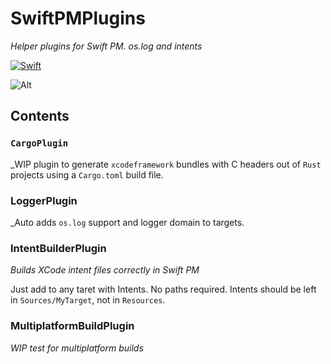 # SwiftPMPlugins

_Helper plugins for Swift PM. os.log and intents_

[![Swift](https://github.com/JoeMatt/SwiftPMPlugins/actions/workflows/swift.yml/badge.svg)](https://github.com/JoeMatt/SwiftPMPlugins/actions/workflows/swift.yml)

![Alt](https://repobeats.axiom.co/api/embed/7bb013c63128c18542be91c99b99650bf266fb67.svg "Repobeats analytics image")

## Contents

### `CargoPlugin`

_WIP plugin to generate `xcodeframework` bundles with C headers out of `Rust` projects using a `Cargo.toml` build file.

### LoggerPlugin

_Auto adds `os.log` support and logger domain to targets.

### IntentBuilderPlugin

_Builds XCode intent files correctly in Swift PM_

Just add to any taret with Intents. No paths required. Intents should be left in `Sources/MyTarget`, not in `Resources`.

### MultiplatformBuildPlugin

_WIP test for multiplatform builds_
